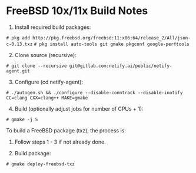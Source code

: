 # FreeBSD 10x/11x Build Notes

1. Install required build packages:

  `# pkg add http://pkg.freebsd.org/freebsd:11:x86:64/release_2/All/json-c-0.13.txz`
  `# pkg install auto-tools git gmake pkgconf google-perftools`

2. Clone source (recursive):

  `# git clone --recursive git@gitlab.com:netify.ai/public/netify-agent.git`

3. Configure (cd netify-agent):

  `# ./autogen.sh && ./configure --disable-conntrack --disable-inotify CC=clang CXX=clang++ MAKE=gmake`

4. Build (optionally adjust jobs for number of CPUs + 1):

  `# gmake -j 5`

To build a FreeBSD package (txz), the process is:

1. Follow steps 1 - 3 if not already done.

2. Build package:

  `# gmake deploy-freebsd-txz`
